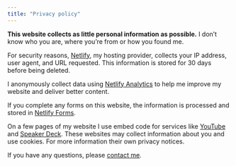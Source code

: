 ```yaml
---
title: "Privacy policy"
---
```


<p class="lead"><strong>This website collects as little personal information as possible.</strong> I don’t know who you are, where you’re from or how you found me.</p>

For security reasons, [Netlify](https://www.netlify.com/), my hosting provider, collects your IP address, user agent, and URL requested. This information is stored for 30 days before being deleted.

I anonymously collect data using [Netlify Analytics](https://www.netlify.com/products/analytics/) to help me improve my website and deliver better content.

If you complete any forms on this website, the information is processed and stored in [Netlify Forms](https://www.netlify.com/products/forms/).

On a few pages of my website I use embed code for services like [YouTube](https://youtube.com) and [Speaker Deck](https://www.speakerdeck.com). These websites may collect information about you and use cookies. For more information their own privacy notices.

If you have any questions, please [contact me](https://daveredfern.com/contact/).